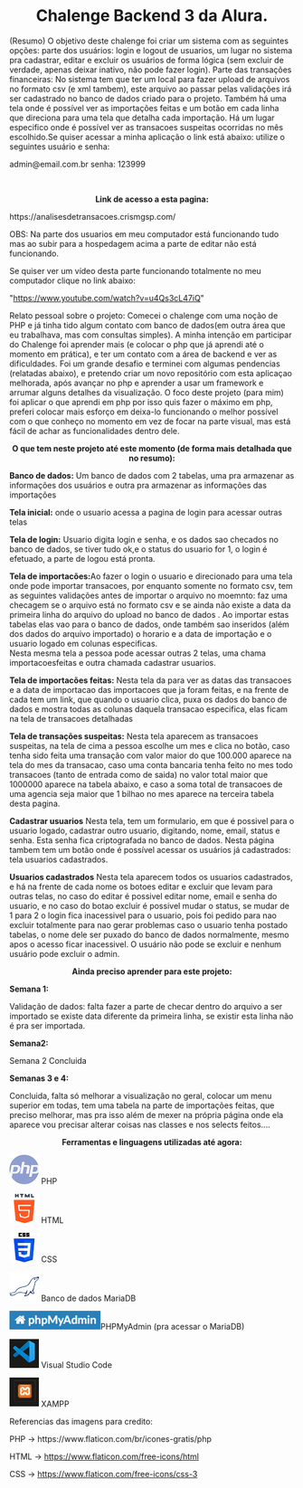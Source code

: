 <h1 align="center"><strong>Chalenge Backend 3 da Alura.</strong></h1>

(Resumo) O objetivo deste chalenge foi criar um sistema com as seguintes opções: parte dos usuários: login e logout de usuarios, um lugar no sistema pra cadastrar, editar e excluir os usuários de forma lógica (sem excluir de verdade, apenas deixar inativo, não pode fazer login). Parte das transações financeiras: No sistema tem que ter um local para fazer upload de arquivos no formato csv (e xml tambem), este arquivo ao passar pelas validações irá ser cadastrado no banco de dados criado para o projeto. Também há uma tela onde é possível ver as importações feitas e um botão em cada linha que direciona para uma tela que detalha cada importação. Há um lugar especifico onde é possível ver as transacoes suspeitas ocorridas no mês escolhido.Se quiser acessar a minha aplicação o link está abaixo: utilize o seguintes usuário e senha: <br>

<p>admin@email.com.br    senha: 123999 </p> <br>

<p align="center"><strong>Link de acesso a esta pagina:</strong></p>
https://analisesdetransacoes.crismgsp.com/ <br>


OBS: Na parte dos usuarios em meu computador está funcionando tudo mas ao subir para a hospedagem acima a parte de editar não está  funcionando.

Se quiser ver um vídeo desta parte funcionando totalmente no meu computador clique no link abaixo:

"https://www.youtube.com/watch?v=u4Qs3cL47iQ"  <br>


Relato pessoal sobre o projeto: Comecei o chalenge com uma noção de PHP e já tinha tido algum contato com banco de dados(em outra área que eu trabalhava, mas com consultas simples). A minha intenção em participar do Chalenge foi aprender mais (e colocar o php que já  aprendi até o momento em prática), e ter um contato com a área de backend e ver as dificuldades. Foi um grande desafio e terminei com algumas pendencias (relatadas abaixo), e pretendo criar um novo repositório com esta aplicaçao melhorada, após avançar no php e aprender a usar um framework e arrumar alguns detalhes da visualização. O foco deste projeto (para mim) foi aplicar o que aprendi em php por isso quis fazer o máximo em php, preferi colocar mais esforço em deixa-lo funcionando o melhor possível com o que conheço no momento em vez de focar na parte visual, mas está fácil de achar as funcionalidades dentro dele.



<p align="center"><strong>O que tem neste projeto até este momento (de forma mais detalhada que no resumo):</strong></p>

<strong>Banco de dados:</strong> Um banco de dados com 2 tabelas, uma pra armazenar as informações dos usuários e outra pra armazenar as informações das importações<br>

<strong>Tela inicial:</strong> onde o usuario acessa a pagina de  login para acessar outras telas<br>

<strong>Tela de login:</strong> Usuario digita login e senha, e os dados sao checados no banco de dados, se tiver tudo ok,e o status do usuario for 1, o login é efetuado, a parte de logou está pronta. <br>

<strong>Tela de importacões:</strong>Ao fazer o login o usuario e direcionado para uma tela onde pode importar transacoes, por enquanto somente no formato csv, tem as seguintes validações antes de importar o arquivo no moemnto: faz uma checagem se o arquivo
está no formato csv e se ainda não existe a data da primeira linha do arquivo do upload no banco de dados . Ao importar estas tabelas elas vao para o banco de dados, onde também sao inseridos (além dos dados do arquivo importado) o horario e a data  de importação e o usuario logado em colunas especificas.<br>
Nesta mesma tela a pessoa pode acessar outras 2 telas, uma chama importacoesfeitas e outra chamada cadastrar usuarios.<br>

<strong>Tela de importacões feitas:</strong> Nesta tela da para ver as datas das transacoes e a data de importacao das importacoes que ja foram feitas, e na frente de cada tem um link, que quando o usuario clica, puxa os dados do banco de dados e mostra todas as colunas daquela transacao especifica, elas ficam na tela de transacoes detalhadas<br>

<strong>Tela de transações suspeitas:</strong> Nesta tela aparecem as transacoes suspeitas, na tela de cima a pessoa escolhe um mes e clica no botão,  caso tenha sido feita uma transação com valor maior do que 100.000 aparece na tela do mes da transacao, caso uma conta bancaria tenha feito no mes todo transacoes (tanto de entrada como de saida) no valor total maior que 1000000 aparece na tabela abaixo, e caso a soma total de transacoes de uma agencia seja maior que 1 bilhao no mes aparece na terceira tabela desta pagina.<br>

<strong>Cadastrar usuarios</strong> Nesta tela, tem um formulario, em que é possivel para o usuario logado, cadastrar outro usuario, digitando, nome, email, status e senha. Esta senha fica criptografada no banco de dados. Nesta página tambem tem um botão onde é possível acessar os usuários já cadastrados: tela usuarios cadastrados.<br>

<strong>Usuarios cadastrados</strong> Nesta tela aparecem todos os usuarios cadastrados, e há na frente de cada nome os botoes editar e excluir que levam para outras telas, no caso do editar é possivel editar nome, email e senha do usuario, e no caso do botao excluir é possivel mudar o status, se mudar de 1 para 2 o login fica inacessivel  para o usuario, pois foi pedido para nao excluir totalmente para nao gerar problemas caso o usuario tenha postado tabelas, o nome dele ser puxado do banco de dados normalmente, mesmo apos o acesso ficar inacessivel. O usuário não pode se excluir e nenhum usuário pode excluir o admin.
<br>

<p align="center"><strong>Ainda preciso aprender para este projeto:</strong></p>

<p><strong>Semana 1:</strong></p> 
Validação de dados: falta fazer a parte de checar dentro do arquivo a ser importado se existe data diferente da primeira linha, se existir esta linha não é pra ser importada. 
<p><strong>Semana2:</strong></p> 
Semana 2 Concluida <br>
<p><strong>Semanas 3 e 4:</strong> </p> 
Concluida, falta só melhorar a visualização no geral, colocar um menu superior em todas, tem uma tabela na parte de importações feitas, que preciso melhorar, mas pra isso além de mexer na própria página onde ela aparece vou precisar alterar coisas nas classes e nos selects feitos....
 <br>



<p align="center"><strong>Ferramentas e linguagens utilizadas até agora:</strong></p>
<p><img src='/assets/imagens/php.png' alt="simbolo PHP criado por Freepik - Flaticon"/> PHP </p>
<p><img src='/assets/imagens/html.png' alt="simbolo HTML criado por Freepik - Flaticon"/> HTML </p>
<p><img src='/assets/imagens/css.png' alt="simbolo CSS criado por Freepik - Flaticon"/> CSS </p>
<p><img src='/assets/imagens/mariadb.png'alt="simbolo MariaDB"/> Banco de dados MariaDB </p>
<p><img src='/assets/imagens/phpmyadmin.png' alt=" Imagem relacionada a PHPMyAdmin"/>PHPMyAdmin (pra acessar o MariaDB)  </p>
<p><img src='/assets/imagens/vscode.png' alt="simbolo VSCODE"/> Visual Studio Code </p>
<p><img src='/assets/imagens/xampp.png' alt="simbolo XAMPP"/> XAMPP <br> </p>



<p>Referencias das imagens para credito:</p>
PHP -> https://www.flaticon.com/br/icones-gratis/php

HTML -> https://www.flaticon.com/free-icons/html

CSS -> https://www.flaticon.com/free-icons/css-3













